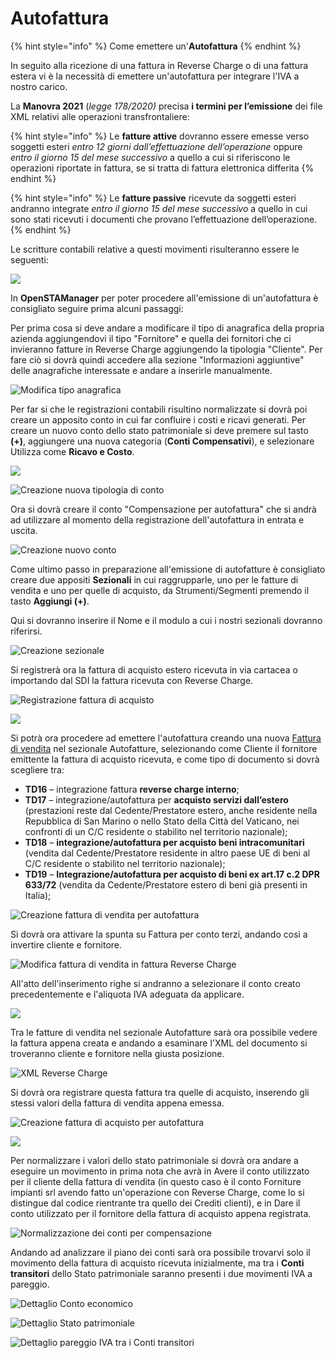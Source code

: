 # Autofattura

{% hint style="info" %}
Come emettere un'**Autofattura**
{% endhint %}

In seguito alla ricezione di una fattura in Reverse Charge o di una fattura estera vi è la necessità di emettere un'autofattura per integrare l'IVA a nostro carico.&#x20;

La **Manovra 2021** (_legge 178/2020)_ precisa **i termini per l’emissione** dei file XML relativi alle operazioni transfrontaliere:

{% hint style="info" %}
Le **fatture attive** dovranno essere emesse verso soggetti esteri _entro 12 giorni dall’effettuazione_ _dell’operazione_ oppure _entro il giorno 15 del mese successivo_ a quello a cui si riferiscono le operazioni riportate in fattura, se si tratta di fattura elettronica differita
{% endhint %}

{% hint style="info" %}
Le **fatture passive** ricevute da soggetti esteri andranno integrate _entro il giorno 15 del mese successivo_ a quello in cui sono stati ricevuti i documenti che provano l’effettuazione dell’operazione.
{% endhint %}

Le scritture contabili relative a questi movimenti risulteranno essere le seguenti:

![](<../.gitbook/assets/image (47).png>)

In **OpenSTAManager** per poter procedere all'emissione di un'autofattura è consigliato seguire prima alcuni passaggi:

Per prima cosa si deve andare a modificare il tipo di anagrafica della propria azienda aggiungendovi il tipo "Fornitore" e quella dei fornitori che ci invieranno fatture in Reverse Charge aggiungendo la tipologia "Cliente". Per fare ciò si dovrà quindi accedere alla sezione "Informazioni aggiuntive" delle anagrafiche interessate e andare a inserirle manualmente.

![Modifica tipo anagrafica](<../.gitbook/assets/immagine (12).png>)

Per far si che le registrazioni contabili risultino normalizzate si dovrà poi creare un apposito conto in cui far confluire i costi e ricavi generati. Per creare un nuovo conto dello stato patrimoniale si deve premere sul tasto **(+)**, aggiungere una nuova categoria (**Conti Compensativi**), e selezionare Utilizza come **Ricavo e Costo**.

![](<../.gitbook/assets/immagine (15).png>)

![Creazione nuova tipologia di conto ](<../.gitbook/assets/immagine (24).png>)

Ora si dovrà creare il conto "Compensazione per autofattura" che si andrà ad utilizzare al momento della registrazione dell'autofattura in entrata e uscita.

![Creazione nuovo conto](<../.gitbook/assets/immagine (27).png>)

Come ultimo passo in preparazione all'emissione di autofatture è consigliato creare due appositi **Sezionali** in cui raggrupparle, uno per le fatture di vendita e uno per quelle di acquisto, da Strumenti/Segmenti premendo il tasto **Aggiungi (+)**.

Qui si dovranno inserire il Nome e il modulo a cui i nostri sezionali dovranno riferirsi.

![Creazione sezionale](<../.gitbook/assets/immagine (18).png>)

Si registrerà ora la fattura di acquisto estero ricevuta in via cartacea o importando dal SDI la fattura ricevuta con Reverse Charge.&#x20;

![Registrazione fattura di acquisto](<../.gitbook/assets/immagine (7).png>)

![](<../.gitbook/assets/immagine (14).png>)

Si potrà ora procedere ad emettere l'autofattura creando una nuova [Fattura di vendita](../modules/vendite/fatturedivendita/creazionefatturevendita.md) nel sezionale Autofatture, selezionando come Cliente il fornitore emittente la fattura di acquisto ricevuta, e come tipo di documento si dovrà scegliere tra:

* **TD16** – integrazione fattura **reverse charge interno**;
* **TD17** – integrazione/autofattura per **acquisto servizi dall’estero** (prestazioni reste dal Cedente/Prestatore estero, anche residente nella Repubblica di San Marino o nello Stato della Città del Vaticano, nei confronti di un C/C residente o stabilito nel territorio nazionale);
* **TD18** – **integrazione/autofattura per acquisto beni intracomunitari** (vendita dal Cedente/Prestatore residente in altro paese UE di beni al C/C residente o stabilito nel territorio nazionale);
* **TD19** – **Integrazione/autofattura per acquisto di beni ex art.17 c.2 DPR 633/72** (vendita da Cedente/Prestatore estero di beni già presenti in Italia);

![Creazione fattura di vendita per autofattura](<../.gitbook/assets/immagine (20).png>)

Si dovrà ora attivare la spunta su Fattura per conto terzi, andando così a invertire cliente e fornitore.

![Modifica fattura di vendita in fattura Reverse Charge](<../.gitbook/assets/immagine (3).png>)

All'atto dell'inserimento righe si andranno a selezionare il conto creato precedentemente e l'aliquota IVA adeguata da applicare.

![](<../.gitbook/assets/immagine (6).png>)

Tra le fatture di vendita nel sezionale Autofatture sarà ora possibile vedere la fattura appena creata e andando a esaminare l'XML del documento si troveranno cliente e fornitore nella giusta posizione.

![XML Reverse Charge](<../.gitbook/assets/immagine (8).png>)

Si dovrà ora registrare questa fattura tra quelle di acquisto, inserendo gli stessi valori della fattura di vendita appena emessa.

![Creazione fattura di acquisto per autofattura](<../.gitbook/assets/image (32).png>)

![](<../.gitbook/assets/image (46).png>)

Per normalizzare i valori dello stato patrimoniale si dovrà ora andare a eseguire un movimento in prima nota che avrà in Avere il conto utilizzato per il cliente della fattura di vendita (in questo caso è il conto Forniture impianti srl avendo fatto un'operazione con Reverse Charge, come lo si distingue dal codice rientrante tra quello dei Crediti clienti), e in Dare il conto utilizzato per il fornitore della fattura di acquisto appena registrata.

![Normalizzazione dei conti per compensazione](<../.gitbook/assets/image (81).png>)

Andando ad analizzare il piano dei conti sarà ora possibile trovarvi solo il movimento della fattura di acquisto ricevuta inizialmente, ma tra i **Conti transitori** dello Stato patrimoniale saranno presenti i due movimenti IVA a pareggio.

![Dettaglio Conto economico](<../.gitbook/assets/image (38).png>)

![Dettaglio Stato patrimoniale](<../.gitbook/assets/image (76).png>)

![Dettaglio pareggio IVA tra i Conti transitori](<../.gitbook/assets/image (96).png>)


